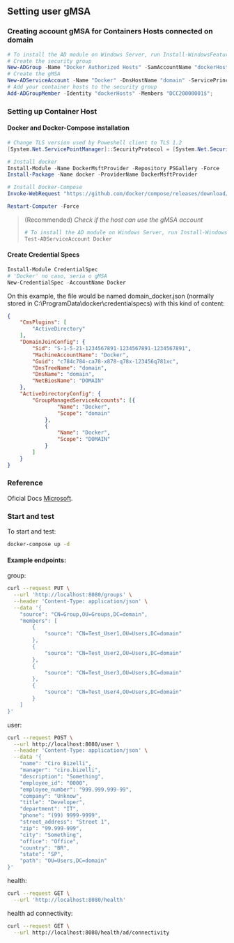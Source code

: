 ## Setting user gMSA

### Creating account gMSA for Containers Hosts connected on domain
```powershell
# To install the AD module on Windows Server, run Install-WindowsFeature RSAT-AD-PowerShell
# Create the security group
New-ADGroup -Name "Docker Authorized Hosts" -SamAccountName "dockerHosts" -GroupScope DomainLocal -Path "OU=Teste,DC=domain";
# Create the gMSA
New-ADServiceAccount -Name "Docker" -DnsHostName "domain" -ServicePrincipalNames "host/docker", "host/domain" -PrincipalsAllowedToRetrieveManagedPassword "dockerHosts";
# Add your container hosts to the security group
Add-ADGroupMember -Identity "dockerHosts" -Members "DCC20000001$";
```
### Setting up Container Host

#### Docker and Docker-Compose installation
```powershell
# Change TLS version used by Poweshell client to TLS 1.2
[System.Net.ServicePointManager]::SecurityProtocol = [System.Net.SecurityProtocolType]::Tls12;

# Install docker
Install-Module -Name DockerMsftProvider -Repository PSGallery -Force
Install-Package -Name docker -ProviderName DockerMsftProvider

# Install Docker-Compose
Invoke-WebRequest "https://github.com/docker/compose/releases/download/1.29.2/docker-compose-Windows-x86_64.exe" -UseBasicParsing -OutFile $Env:ProgramFiles\Docker\docker-compose.exe

Restart-Computer -Force
```

> (Recommended) _Check if the host can use the gMSA account_
> ```powershell
> # To install the AD module on Windows Server, run Install-WindowsFeature RSAT-AD-PowerShell
> Test-ADServiceAccount Docker
> ```
#### Create Credential Specs 
```powershell
Install-Module CredentialSpec
# 'Docker' no caso, seria o gMSA
New-CredentialSpec -AccountName Docker
```
On this example, the file would be named domain_docker.json (normally stored in C:\ProgramData\docker\credentialspecs) with this kind of content:
```json
{
    "CmsPlugins": [
        "ActiveDirectory"
    ],
    "DomainJoinConfig": {
        "Sid": "S-1-5-21-1234567891-1234567891-1234567891",
        "MachineAccountName": "Docker",
        "Guid": "c784c784-ca78-x878-q78x-123456q781xc",
        "DnsTreeName": "domain",
        "DnsName": "domain",
        "NetBiosName": "DOMAIN"
    },
    "ActiveDirectoryConfig": {
        "GroupManagedServiceAccounts": [{
                "Name": "Docker",
                "Scope": "domain"
            },
            {
                "Name": "Docker",
                "Scope": "DOMAIN"
            }
        ]
    }
}
```

### Reference

Oficial Docs [Microsoft](https://docs.microsoft.com/en-us/virtualization/windowscontainers/manage-containers/manage-serviceaccounts).

### Start and test

To start and test:

```sh
docker-compose up -d
```

#### Example endpoints:
group:
```sh
curl --request PUT \
  --url 'http://localhost:8080/groups' \
  --header 'Content-Type: application/json' \
  --data '{
	"source": "CN=Group,OU=Groups,DC=domain",
	"members": [
		{
			"source": "CN=Test_User1,OU=Users,DC=domain"
		},
		{
			"source": "CN=Test_User2,OU=Users,DC=domain"
		},
		{
			"source": "CN=Test_User3,OU=Users,DC=domain"
		},
		{
			"source": "CN=Test_User4,OU=Users,DC=domain"
		}
	]
}'
```
user:
```sh
curl --request POST \
  --url http://localhost:8080/user \
  --header 'Content-Type: application/json' \
  --data '{
	"name": "Ciro Bizelli",
	"manager": "ciro.bizelli",
	"description": "Something",
	"employee_id": "0000",
	"employee_number": "999.999.999-99",
	"company": "Unknow",
	"title": "Developer",
	"department": "IT",
	"phone": "(99) 9999-9999",
	"street_address": "Street 1",
	"zip": "99.999-999",
	"city": "Something",
	"office": "Office",
	"country": "BR",
	"state": "SP",
	"path": "OU=Users,DC=domain"
}'
```
health:
```sh
curl --request GET \
  --url 'http://localhost:8080/health'
```
health ad connectivity:
```sh
curl --request GET \
  --url http://localhost:8080/health/ad/connectivity
```